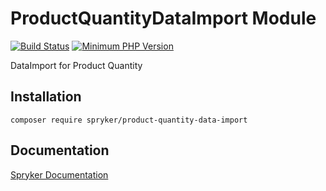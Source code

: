 # ProductQuantityDataImport Module
[![Build Status](https://travis-ci.org/spryker/product-quantity-data-import.svg)](https://travis-ci.org/spryker/product-quantity-data-import)
[![Minimum PHP Version](https://img.shields.io/badge/php-%3E%3D%207.3-8892BF.svg)](https://php.net/)

DataImport for Product Quantity

## Installation

```
composer require spryker/product-quantity-data-import
```

## Documentation

[Spryker Documentation](https://academy.spryker.com/developing_with_spryker/module_guide/modules.html)
